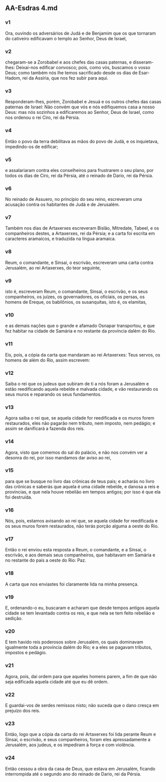 ## AA-Esdras 4.md
### v1
 Ora, ouvindo os adversários de Judá e de Benjamim que os que tornaram do cativeiro edificavam o templo ao Senhor, Deus de Israel,
### v2
 chegaram-se a Zorobabel e aos chefes das casas paternas, e disseram-lhes: Deixai-nos edificar convosco; pois, como vós, buscamos o vosso Deus; como também nós lhe temos sacrificado desde os dias de Esar-Hadom, rei da Assíria, que nos fez subir para aqui.
### v3
 Responderam-lhes, porém, Zorobabel e Jesuá e os outros chefes das casas paternas de Israel: Não convém que vós e nós edifiquemos casa a nosso Deus: mas nós sozinhos a edificaremos ao Senhor, Deus de Israel, como nos ordenou o rei Ciro, rei da Pérsia.
### v4
 Então o povo da terra debilitava as mãos do povo de Judá, e os inquietava, impedindo-os de edificar;
### v5
 e assalariaram contra eles conselheiros para frustrarem o seu plano, por todos os dias de Ciro, rei da Pérsia, até o reinado de Dario, rei da Pérsia.
### v6
 No reinado de Assuero, no princípio do seu reino, escreveram uma acusação contra os habitantes de Judá e de Jerusalém.
### v7
 Também nos dias de Artaxerxes escreveram Bislão, Mitredate, Tabeel, e os companheiros destes, a Artaxerxes, rei da Pérsia; e a carta foi escrita em caracteres aramaicos, e traduzida na língua aramaica.
### v8
 Reum, o comandante, e Sinsai, o escrivão, escreveram uma carta contra Jerusalém, ao rei Artaxerxes, do teor seguinte,
### v9
 isto é, escreveram Reum, o comandante, Sinsai, o escrivão, e os seus companheiros, os juízes, os governadores, os oficiais, os persas, os homens de Ereque, os babilônios, os susanquitas, isto é, os elamitas,
### v10
 e as demais nações que o grande e afamado Osnapar transportou, e que fez habitar na cidade de Samária e no restante da província dalém do Rio.
### v11
 Eis, pois, a cópia da carta que mandaram ao rei Artaxerxes: Teus servos, os homens de além do Rio, assim escrevem:
### v12
 Saiba o rei que os judeus que subiram de ti a nós foram a Jerusalém e estão reedificando aquela rebelde e malvada cidade, e vão restaurando os seus muros e reparando os seus fundamentos.
### v13
 Agora saiba o rei que, se aquela cidade for reedificada e os muros forem restaurados, eles não pagarão nem tributo, nem imposto, nem pedágio; e assim se danificará a fazenda dos reis.
### v14
 Agora, visto que comemos do sal do palácio, e não nos convém ver a desonra do rei, por isso mandamos dar aviso ao rei,
### v15
 para que se busque no livro das crônicas de teus pais; e acharás no livro das crônicas e saberás que aquela é uma cidade rebelde, e danosa a reis e províncias, e que nela houve rebelião em tempos antigos; por isso é que ela foi destruída.
### v16
 Nós, pois, estamos avisando ao rei que, se aquela cidade for reedificada e os seus muros forem restaurados, não terás porção alguma a oeste do Rio.
### v17
 Então o rei enviou esta resposta a Reum, o comandante, e a Sinsai, o escrivão, e aos demais seus companheiros, que habitavam em Samária e no restante do país a oeste do Rio: Paz.
### v18
 A carta que nos enviastes foi claramente lida na minha presença.
### v19
 E, ordenando-o eu, buscaram e acharam que desde tempos antigos aquela cidade se tem levantado contra os reis, e que nela se tem feito rebelião e sedição.
### v20
 E tem havido reis poderosos sobre Jerusalém, os quais dominavam igualmente toda a província dalém do Rio; e a eles se pagavam tributos, impostos e pedágio.
### v21
 Agora, pois, dai ordem para que aqueles homens parem, a fim de que não seja edificada aquela cidade até que eu dê ordem.
### v22
 E guardai-vos de serdes remissos nisto; não suceda que o dano cresça em prejuízo dos reis.
### v23
 Então, logo que a cópia da carta do rei Artaxerxes foi lida perante Reum e Sinsai, o escrivão, e seus companheiros, foram eles apressadamente a Jerusalém, aos judeus, e os impediram à força e com violência.
### v24
 Então cessou a obra da casa de Deus, que estava em Jerusalém, ficando interrompida até o segundo ano do reinado de Dario, rei da Pérsia.
